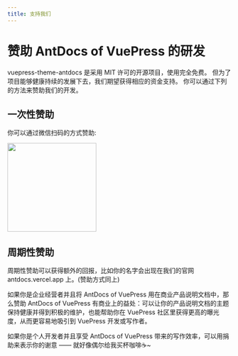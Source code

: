 ```yaml
---
title: 支持我们
---
```


# 赞助 AntDocs of VuePress 的研发
vuepress-theme-antdocs 是采用 MIT 许可的开源项目，使用完全免费。 但为了项目能够健康持续的发展下去，我们期望获得相应的资金支持。 你可以通过下列的方法来赞助我们的开发。

## 一次性赞助

你可以通过微信扫码的方式赞助:

<p><img src="https://cdn.nlark.com/yuque/0/2020/png/335122/1577963041407-assets/web-upload/f1ad6c5d-ab9d-4aec-b3c3-9098c0fa561e.png" height="200"/></p>

## 周期性赞助

周期性赞助可以获得额外的回报，比如你的名字会出现在我们的官网 antdocs.vercel.app 上。(赞助方式同上)  


如果你是企业经营者并且将 AntDocs of VuePress 用在商业产品说明文档中，那么赞助 AntDocs of VuePress 有商业上的益处：可以让你的产品说明文档的主题保持健康并得到积极的维护，也能帮助你在 VuePress 社区里获得更高的曝光度，从而更容易地吸引到 VuePress 开发或写作者。   

如果你是个人开发者并且享受 AntDocs of VuePress 带来的写作效率，可以用捐助来表示你的谢意 —— 就好像偶尔给我买杯咖啡☕~